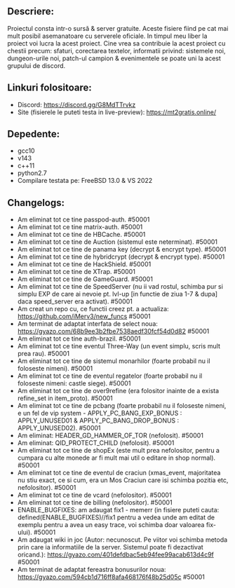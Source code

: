  ## Descriere:
 Proiectul consta intr-o sursă & server gratuite. Aceste fisiere fiind pe cat mai mult posibil asemanatoare cu serverele oficiale. In timpul meu liber la proiect voi lucra la acest proiect. Cine vrea sa contribuie la acest proiect cu chestii precum: sfaturi, corectarea textelor, informatii privind: sistemele noi, dungeon-urile noi, patch-ul campion & evenimentele se poate uni la acest grupului de discord.
 
 ## Linkuri folositoare:
 - Discord: https://discord.gg/G8MdTTrvkz
 - Site (fisierele le puteti testa in live-preview): https://mt2gratis.online/ 
 
## Depedente:
 - gcc10
 - v143
 - c++11
 - python2.7
 - Compilare testata pe: FreeBSD 13.0 & VS 2022
 
 ## Changelogs:
 - Am eliminat tot ce tine passpod-auth. #50001
 - Am eliminat tot ce tine matrix-auth. #50001
 - Am eliminat tot ce tine de HBCache. #50001
 - Am eliminat tot ce tine de Auction (sistemul este neterminat). #50001
 - Am eliminat tot ce tine de panama key (decrypt & encrypt type). #50001
 - Am eliminat tot ce tine de hybridcrypt (decrypt & encrypt type). #50001
 - Am eliminat tot ce tine de HackShield. #50001
 - Am eliminat tot ce tine de XTrap. #50001
 - Am eliminat tot ce tine de GameGuard. #50001
 - Am eliminat tot ce tine de SpeedServer (nu ii vad rostul, schimba pur si simplu EXP de care ai nevoie pt. lvl-up [in functie de ziua 1-7 & dupa] daca speed_server era activat). #50001
 - Am creat un repo cu, ce functii creez pt. a actualiza: https://github.com/iMerv3/new_funcs #50001
 - Am terminat de adaptat interfata de select noua: https://gyazo.com/68b9ee3b2fbe7538aedf30fcf54d0d82 #50001
 - Am eliminat tot ce tine auth-brazil. #50001
 - Am eliminat tot ce tine eventul Three-Way (un event simplu, scris mult prea rau). #50001
 - Am eliminat tot ce tine de sistemul monarhilor (foarte probabil nu il foloseste nimeni). #50001
 - Am eliminat tot ce tine de eventul regatelor (foarte probabil nu il foloseste nimeni: castle siege). #50001
 - Am eliminat tot ce tine de over9refine (era folositor inainte de a exista refine_set in item_proto). #50001
 - Am eliminat tot ce tine de pcbang (foarte probabil nu il foloseste nimeni, e un fel de vip system - APPLY_PC_BANG_EXP_BONUS : APPLY_UNUSED01 & APPLY_PC_BANG_DROP_BONUS : APPLY_UNUSED02). #50001
 - Am eliminat: HEADER_GD_HAMMER_OF_TOR (nefolosit). #50001
 - Am eliminat: QID_PROTECT_CHILD (nefolosit). #50001
 - Am eliminat tot ce tine de shopEx (este mult prea nefolositor, pentru a cumpara cu alte monede ar fi mult mai util o editare in shop normal). #50001
 - Am eliminat tot ce tine de eventul de craciun (xmas_event, majoritatea nu stiu exact, ce si cum, era un Mos Craciun care isi schimba pozitia etc, nefolositor). #50001
 - Am eliminat tot ce tine de vcard (nefolositor). #50001
 - Am eliminat tot ce tine de billing (nefolositor). #50001
 - ENABLE_BUGFIXES: am adaugat fix1 - memerr (in fisiere puteti cauta: defined(ENABLE_BUGFIXES)//fix1 pentru a vedea unde am editat de exemplu pentru a avea un easy trace, voi schimba doar valoarea fix-ului). #50001
 - Am adaugat wiki in joc (Autor: necunoscut. Pe viitor voi schimba metoda prin care ia informatiile de la server. Sistemul poate fi dezactivat oricand.): https://gyazo.com/401defdbac5eb94fee99acab613d4c9f #50001
 - Am terminat de adaptat fereastra bonusurilor noua: https://gyazo.com/594cb1d716ff8afa468176f48b25d05c #50001
